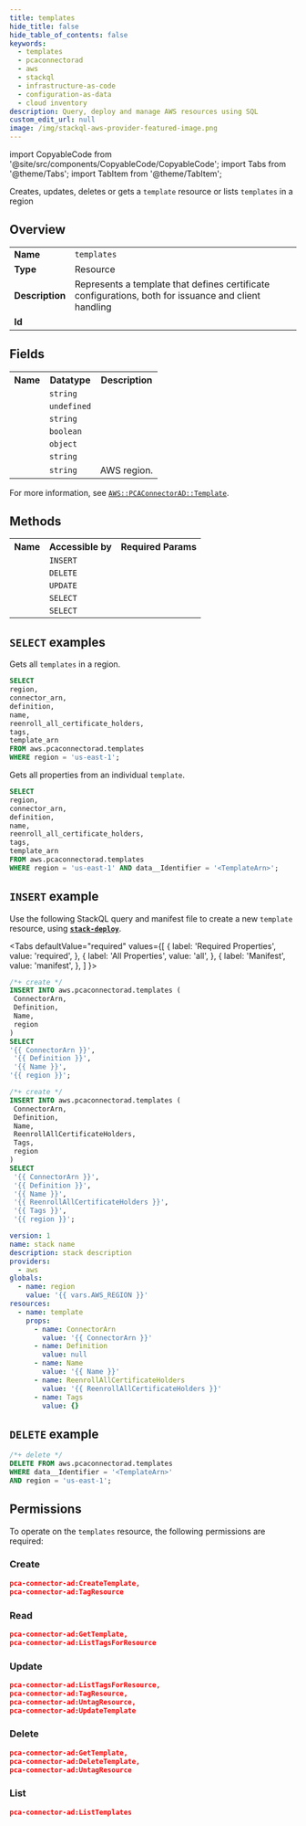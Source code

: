 ```yaml
---
title: templates
hide_title: false
hide_table_of_contents: false
keywords:
  - templates
  - pcaconnectorad
  - aws
  - stackql
  - infrastructure-as-code
  - configuration-as-data
  - cloud inventory
description: Query, deploy and manage AWS resources using SQL
custom_edit_url: null
image: /img/stackql-aws-provider-featured-image.png
---
```


import CopyableCode from '@site/src/components/CopyableCode/CopyableCode';
import Tabs from '@theme/Tabs';
import TabItem from '@theme/TabItem';

Creates, updates, deletes or gets a <code>template</code> resource or lists <code>templates</code> in a region

## Overview
<table>
<tbody>
<tr><td><b>Name</b></td><td><code>templates</code></td></tr>
<tr><td><b>Type</b></td><td>Resource</td></tr>
<tr><td><b>Description</b></td><td>Represents a template that defines certificate configurations, both for issuance and client handling</td></tr>
<tr><td><b>Id</b></td><td><CopyableCode code="aws.pcaconnectorad.templates" /></td></tr>
</tbody>
</table>

## Fields
<table>
<tbody>
<tr><th>Name</th><th>Datatype</th><th>Description</th></tr><tr><td><CopyableCode code="connector_arn" /></td><td><code>string</code></td><td></td></tr>
<tr><td><CopyableCode code="definition" /></td><td><code>undefined</code></td><td></td></tr>
<tr><td><CopyableCode code="name" /></td><td><code>string</code></td><td></td></tr>
<tr><td><CopyableCode code="reenroll_all_certificate_holders" /></td><td><code>boolean</code></td><td></td></tr>
<tr><td><CopyableCode code="tags" /></td><td><code>object</code></td><td></td></tr>
<tr><td><CopyableCode code="template_arn" /></td><td><code>string</code></td><td></td></tr>
<tr><td><CopyableCode code="region" /></td><td><code>string</code></td><td>AWS region.</td></tr>
</tbody>
</table>

For more information, see <a href="https://docs.aws.amazon.com/AWSCloudFormation/latest/UserGuide/aws-resource-pcaconnectorad-template.html"><code>AWS::PCAConnectorAD::Template</code></a>.

## Methods

<table>
<tbody>
  <tr>
    <th>Name</th>
    <th>Accessible by</th>
    <th>Required Params</th>
  </tr>
  <tr>
    <td><CopyableCode code="create_resource" /></td>
    <td><code>INSERT</code></td>
    <td><CopyableCode code="ConnectorArn, Definition, Name, region" /></td>
  </tr>
  <tr>
    <td><CopyableCode code="delete_resource" /></td>
    <td><code>DELETE</code></td>
    <td><CopyableCode code="data__Identifier, region" /></td>
  </tr>
  <tr>
    <td><CopyableCode code="update_resource" /></td>
    <td><code>UPDATE</code></td>
    <td><CopyableCode code="data__Identifier, data__PatchDocument, region" /></td>
  </tr>
  <tr>
    <td><CopyableCode code="list_resources" /></td>
    <td><code>SELECT</code></td>
    <td><CopyableCode code="region" /></td>
  </tr>
  <tr>
    <td><CopyableCode code="get_resource" /></td>
    <td><code>SELECT</code></td>
    <td><CopyableCode code="data__Identifier, region" /></td>
  </tr>
</tbody>
</table>

## `SELECT` examples
Gets all <code>templates</code> in a region.
```sql
SELECT
region,
connector_arn,
definition,
name,
reenroll_all_certificate_holders,
tags,
template_arn
FROM aws.pcaconnectorad.templates
WHERE region = 'us-east-1';
```
Gets all properties from an individual <code>template</code>.
```sql
SELECT
region,
connector_arn,
definition,
name,
reenroll_all_certificate_holders,
tags,
template_arn
FROM aws.pcaconnectorad.templates
WHERE region = 'us-east-1' AND data__Identifier = '<TemplateArn>';
```

## `INSERT` example

Use the following StackQL query and manifest file to create a new <code>template</code> resource, using [__`stack-deploy`__](https://pypi.org/project/stack-deploy/).

<Tabs
    defaultValue="required"
    values={[
      { label: 'Required Properties', value: 'required', },
      { label: 'All Properties', value: 'all', },
      { label: 'Manifest', value: 'manifest', },
    ]
}>
<TabItem value="required">

```sql
/*+ create */
INSERT INTO aws.pcaconnectorad.templates (
 ConnectorArn,
 Definition,
 Name,
 region
)
SELECT 
'{{ ConnectorArn }}',
 '{{ Definition }}',
 '{{ Name }}',
'{{ region }}';
```
</TabItem>
<TabItem value="all">

```sql
/*+ create */
INSERT INTO aws.pcaconnectorad.templates (
 ConnectorArn,
 Definition,
 Name,
 ReenrollAllCertificateHolders,
 Tags,
 region
)
SELECT 
 '{{ ConnectorArn }}',
 '{{ Definition }}',
 '{{ Name }}',
 '{{ ReenrollAllCertificateHolders }}',
 '{{ Tags }}',
 '{{ region }}';
```
</TabItem>
<TabItem value="manifest">

```yaml
version: 1
name: stack name
description: stack description
providers:
  - aws
globals:
  - name: region
    value: '{{ vars.AWS_REGION }}'
resources:
  - name: template
    props:
      - name: ConnectorArn
        value: '{{ ConnectorArn }}'
      - name: Definition
        value: null
      - name: Name
        value: '{{ Name }}'
      - name: ReenrollAllCertificateHolders
        value: '{{ ReenrollAllCertificateHolders }}'
      - name: Tags
        value: {}

```
</TabItem>
</Tabs>

## `DELETE` example

```sql
/*+ delete */
DELETE FROM aws.pcaconnectorad.templates
WHERE data__Identifier = '<TemplateArn>'
AND region = 'us-east-1';
```

## Permissions

To operate on the <code>templates</code> resource, the following permissions are required:

### Create
```json
pca-connector-ad:CreateTemplate,
pca-connector-ad:TagResource
```

### Read
```json
pca-connector-ad:GetTemplate,
pca-connector-ad:ListTagsForResource
```

### Update
```json
pca-connector-ad:ListTagsForResource,
pca-connector-ad:TagResource,
pca-connector-ad:UntagResource,
pca-connector-ad:UpdateTemplate
```

### Delete
```json
pca-connector-ad:GetTemplate,
pca-connector-ad:DeleteTemplate,
pca-connector-ad:UntagResource
```

### List
```json
pca-connector-ad:ListTemplates
```
